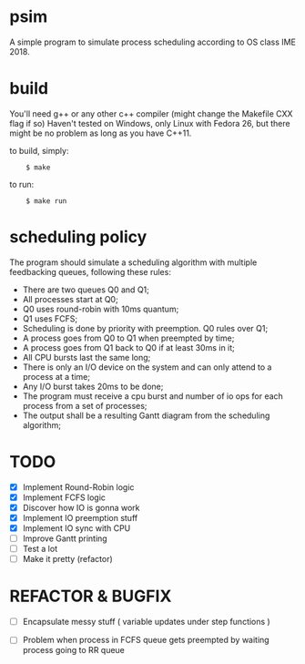 psim
=====

A simple program to simulate process scheduling according to OS class IME 2018.

build
=====
You'll need g++ or any other c++ compiler (might change the Makefile CXX flag if so)
Haven't tested on Windows, only Linux with Fedora 26, but there might be no problem as long as you
have C++11.

to build, simply:
        
        $ make

to run:

        $ make run

scheduling policy
=================

The program should simulate a scheduling algorithm with multiple feedbacking queues, following these rules:

  - There are two queues Q0 and Q1;
  - All processes start at Q0;
  - Q0 uses round-robin with 10ms quantum;
  - Q1 uses FCFS;
  - Scheduling is done by priority with preemption. Q0 rules over Q1;
  - A process goes from Q0 to Q1 when preempted by time;
  - A process goes from Q1 back to Q0 if at least 30ms in it;
  - All CPU bursts last the same long;
  - There is only an I/O device on the system and can only attend to a process at a time;
  - Any I/O burst takes 20ms to be done;
  - The program must receive a cpu burst and number of io ops for each process from a set of processes;
  - The output shall be a resulting Gantt diagram from the scheduling algorithm;

TODO
====

  - [x] Implement Round-Robin logic
  - [x] Implement FCFS logic
  - [x] Discover how IO is gonna work
  - [x] Implement IO preemption stuff 
  - [x] Implement IO sync with CPU 
  - [ ] Improve Gantt printing
  - [ ] Test a lot
  - [ ] Make it pretty (refactor)

REFACTOR & BUGFIX
=================

  - [ ] Encapsulate messy stuff ( variable updates under step functions )
  - [ ] Problem when process in FCFS queue gets preempted by waiting process going to RR queue



